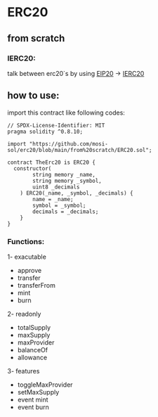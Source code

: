 # ERC20 
## from scratch

### IERC20:
talk between erc20`s by using [EIP20](https://eips.ethereum.org/EIPS/eip-20) -> [IERC20](https://github.com/mosi-sol/erc20/blob/main/IERC20.sol)

## how to use:
import this contract like following codes:
```
// SPDX-License-Identifier: MIT
pragma solidity ^0.8.10;

import "https://github.com/mosi-sol/erc20/blob/main/from%20scratch/ERC20.sol";

contract TheErc20 is ERC20 {
  constructor(
        string memory _name,
        string memory _symbol,
        uint8 _decimals
    ) ERC20(_name, _symbol, _decimals) {
        name = _name;
        symbol = _symbol;
        decimals = _decimals;
    }
}
```

### Functions:

1- exacutable
- approve
- transfer
- transferFrom
- mint
- burn

2- readonly
- totalSupply
- maxSupply
- maxProvider
- balanceOf
- allowance

3- features
- toggleMaxProvider
- setMaxSupply
- event mint
- event burn

